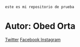`este es mi repositorio de prueba`


# Autor: Obed Orta
[Twitter](https://twitter.com/orta_obed "Twitter")
[Facebook ](https://www.facebook.com/Obed.UOrta/ "Facebook ")
[Instagram](https://www.instagram.com/obed.orta/ "Instagram")